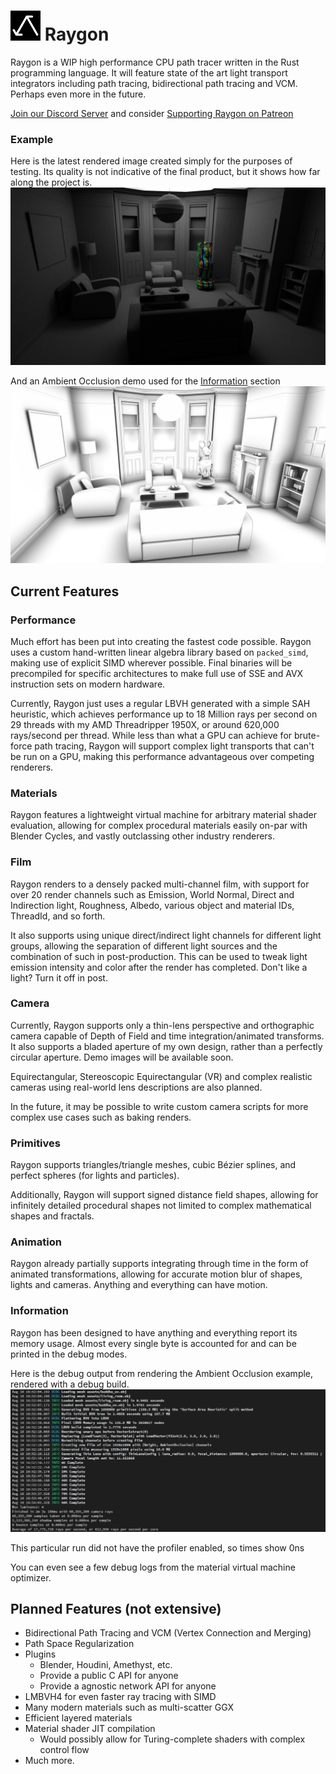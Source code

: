 ![Raygon Logo][logo] Raygon
===========================

Raygon is a WIP high performance CPU path tracer written in the Rust programming language. It will feature state of the art light transport integrators including path tracing, bidirectional path tracing and VCM. Perhaps even more in the future.

[Join our Discord Server](https://discord.gg/Y54gQxH) and consider [Supporting Raygon on Patreon](https://www.patreon.com/raygon)

### Example

Here is the latest rendered image created simply for the purposes of testing. Its quality is not indicative of the final product, but it shows how far along the project is.
![Demo][latest_demo]

And an Ambient Occlusion demo used for the [Information](#Information) section
![AO Demo][ao_demo]

## Current Features

### Performance

Much effort has been put into creating the fastest code possible. Raygon uses a custom hand-written linear algebra library based on `packed_simd`, making use of explicit SIMD wherever possible. Final binaries will be precompiled for specific architectures to make full use of SSE and AVX instruction sets on modern hardware.

Currently, Raygon just uses a regular LBVH generated with a simple SAH heuristic, which achieves performance up to 18 Million rays per second on 29 threads with my AMD Threadripper 1950X, or around 620,000 rays/second per thread. While less than what a GPU can achieve for brute-force path tracing, Raygon will support complex light transports that can't be run on a GPU, making this performance advantageous over competing renderers.

### Materials

Raygon features a lightweight virtual machine for arbitrary material shader evaluation, allowing for complex procedural materials easily on-par with Blender Cycles, and vastly outclassing other industry renderers.

### Film

Raygon renders to a densely packed multi-channel film, with support for over 20 render channels such as Emission, World Normal, Direct and Indirection light, Roughness, Albedo, various object and material IDs, ThreadId, and so forth.

It also supports using unique direct/indirect light channels for different light groups, allowing the separation of different light sources and the combination of such in post-production. This can be used to tweak light emission intensity and color after the render has completed. Don't like a light? Turn it off in post.

### Camera

Currently, Raygon supports only a thin-lens perspective and orthographic camera capable of Depth of Field and time integration/animated transforms. It also supports a bladed aperture of my own design, rather than a perfectly circular aperture. Demo images will be available soon.

Equirectangular, Stereoscopic Equirectangular (VR) and complex realistic cameras using real-world lens descriptions are also planned.

In the future, it may be possible to write custom camera scripts for more complex use cases such as baking renders.

### Primitives

Raygon supports triangles/triangle meshes, cubic Bézier splines, and perfect spheres (for lights and particles).

Additionally, Raygon will support signed distance field shapes, allowing for infinitely detailed procedural shapes not limited to complex mathematical shapes and fractals.

### Animation

Raygon already partially supports integrating through time in the form of animated transformations, allowing for accurate motion blur of shapes, lights and cameras. Anything and everything can have motion.

### Information

Raygon has been designed to have anything and everything report its memory usage. Almost every single byte is accounted for and can be printed in the debug modes.

Here is the debug output from rendering the Ambient Occlusion example, rendered with a debug build.
![Debug Log][debug_log]

This particular run did not have the profiler enabled, so times show 0ns

You can even see a few debug logs from the material virtual machine optimizer.

## Planned Features (not extensive)

* Bidirectional Path Tracing and VCM (Vertex Connection and Merging)
* Path Space Regularization
* Plugins
    * Blender, Houdini, Amethyst, etc.
    * Provide a public C API for anyone
    * Provide a agnostic network API for anyone
* LMBVH4 for even faster ray tracing with SIMD
* Many modern materials such as multi-scatter GGX
* Efficient layered materials
* Material shader JIT compilation
    * Would possibly allow for Turing-complete shaders with complex control flow
* Much more.

[logo]: ./assets/logo48.png "Raygon Logo"
[latest_demo]: ./assets/test34.png "Latest test render"
[ao_demo]: ./assets/test35.png "AO Demo"
[debug_log]: ./assets/debug_log.png "Debug Log"